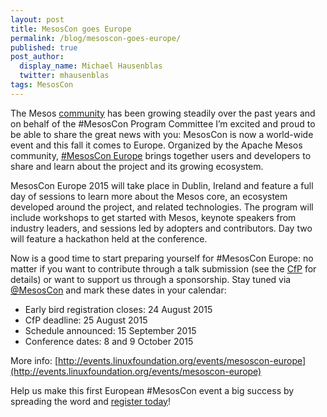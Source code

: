 ```yaml
---
layout: post
title: MesosCon goes Europe
permalink: /blog/mesoscon-goes-europe/
published: true
post_author:
  display_name: Michael Hausenblas
  twitter: mhausenblas
tags: MesosCon
---
```


The Mesos [community](http://mesos.apache.org/community/) has been growing steadily over the past years and on behalf of the #MesosCon Program Committee I’m excited and proud to be able to share the great news with you: MesosCon is now a world-wide event and this fall it comes to Europe. Organized by the Apache Mesos community, [#MesosCon Europe](http://events.linuxfoundation.org/events/mesoscon-europe) brings together users and developers to share and learn about the project and its growing ecosystem.

MesosCon Europe 2015 will take place in Dublin, Ireland and feature a full day of sessions to learn more about the Mesos core, an ecosystem developed around the project, and related technologies. The program will include workshops to get started with Mesos, keynote speakers from industry leaders, and sessions led by adopters and contributors. Day two will feature a hackathon held at the conference.

Now is a good time to start preparing yourself for #MesosCon Europe: no matter if you want to contribute through a talk submission (see the [CfP](http://events.linuxfoundation.org/events/mesoscon-europe/program/cfp) for details) or want to support us through a sponsorship. Stay tuned via [@MesosCon](http://twitter.com/mesoscon) and mark these dates in your calendar:

 * Early bird registration closes: 24 August 2015
 * CfP deadline: 25 August 2015
 * Schedule announced: 15 September 2015
 * Conference dates: 8 and 9 October 2015 

More info: [http://events.linuxfoundation.org/events/mesoscon-europe](http://events.linuxfoundation.org/events/mesoscon-europe)

Help us make this first European #MesosCon event a big success by spreading the word and [register today](http://events.linuxfoundation.org/events/mesoscon-europe/attend/register)!